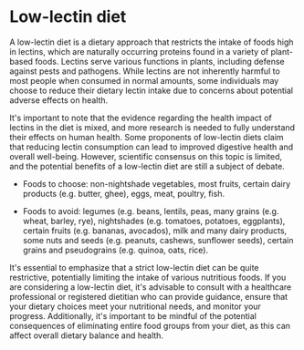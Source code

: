 # Low-lectin diet

A low-lectin diet is a dietary approach that restricts the intake of foods high in lectins, which are naturally occurring proteins found in a variety of plant-based foods. Lectins serve various functions in plants, including defense against pests and pathogens. While lectins are not inherently harmful to most people when consumed in normal amounts, some individuals may choose to reduce their dietary lectin intake due to concerns about potential adverse effects on health.

It's important to note that the evidence regarding the health impact of lectins in the diet is mixed, and more research is needed to fully understand their effects on human health. Some proponents of low-lectin diets claim that reducing lectin consumption can lead to improved digestive health and overall well-being. However, scientific consensus on this topic is limited, and the potential benefits of a low-lectin diet are still a subject of debate.

* Foods to choose: non-nightshade vegetables, most fruits, certain dairy products (e.g. butter, ghee), eggs, meat, poultry, fish.

* Foods to avoid: legumes (e.g. beans, lentils, peas, many grains (e.g. wheat, barley, rye), nightshades (e.g. tomatoes, potatoes, eggplants), certain fruits (e.g. bananas, avocados), milk and many dairy products, some nuts and seeds (e.g. peanuts, cashews, sunflower seeds), certain grains and pseudograins (e.g. quinoa, oats, rice).

It's essential to emphasize that a strict low-lectin diet can be quite restrictive, potentially limiting the intake of various nutritious foods. If you are considering a low-lectin diet, it's advisable to consult with a healthcare professional or registered dietitian who can provide guidance, ensure that your dietary choices meet your nutritional needs, and monitor your progress. Additionally, it's important to be mindful of the potential consequences of eliminating entire food groups from your diet, as this can affect overall dietary balance and health.